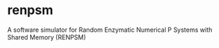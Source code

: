 # renpsm
A software simulator for Random Enzymatic Numerical P Systems with Shared Memory (RENPSM) 
